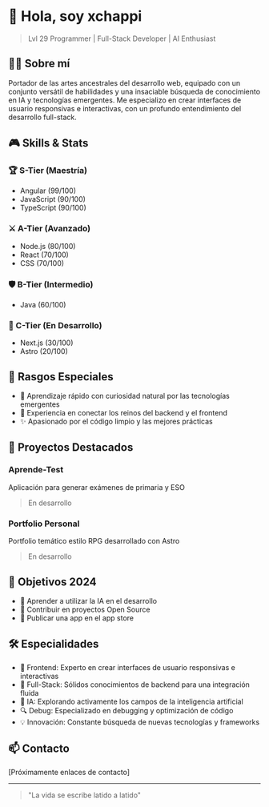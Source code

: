 # 👋 Hola, soy xchappi

> Lvl 29 Programmer | Full-Stack Developer | AI Enthusiast

## 🧙‍♂️ Sobre mí

Portador de las artes ancestrales del desarrollo web, equipado con un conjunto versátil de habilidades y una insaciable búsqueda de conocimiento en IA y tecnologías emergentes. Me especializo en crear interfaces de usuario responsivas e interactivas, con un profundo entendimiento del desarrollo full-stack.

## 🎮 Skills & Stats

### 🏆 S-Tier (Maestría)
- Angular (99/100)
- JavaScript (90/100)
- TypeScript (90/100)

### ⚔️ A-Tier (Avanzado)
- Node.js (80/100)
- React (70/100)
- CSS (70/100)

### 🛡️ B-Tier (Intermedio)
- Java (60/100)

### 🌱 C-Tier (En Desarrollo)
- Next.js (30/100)
- Astro (20/100)

## 💫 Rasgos Especiales
- 🧠 Aprendizaje rápido con curiosidad natural por las tecnologías emergentes
- 🔄 Experiencia en conectar los reinos del backend y el frontend
- ✨ Apasionado por el código limpio y las mejores prácticas

## 🚀 Proyectos Destacados

### Aprende-Test
Aplicación para generar exámenes de primaria y ESO
> En desarrollo

### Portfolio Personal
Portfolio temático estilo RPG desarrollado con Astro
> En desarrollo

## 🎯 Objetivos 2024

- 🤖 Aprender a utilizar la IA en el desarrollo
- 🌟 Contribuir en proyectos Open Source
- 📱 Publicar una app en el app store

## 🛠️ Especialidades

- 🎨 Frontend: Experto en crear interfaces de usuario responsivas e interactivas
- 🔧 Full-Stack: Sólidos conocimientos de backend para una integración fluida
- 🤖 IA: Explorando activamente los campos de la inteligencia artificial
- 🔍 Debug: Especializado en debugging y optimización de código
- 💡 Innovación: Constante búsqueda de nuevas tecnologías y frameworks

## 📫 Contacto

[Próximamente enlaces de contacto]

---
> "La vida se escribe latido a latido"